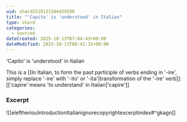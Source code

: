 ```yaml
---
uid: shard2510131504439590
title: "'Capito' is 'understood' in Italian"
type: shard
categories:
  - sourced
dateCreated: 2025-10-13T07:04:43+00:00
dateModified: 2025-10-13T08:42:31+00:00
---
```

'Capito' is 'understood' in Italian

This is a [[In Italian, to form the past participle of verbs ending in '-ire', simply replace '-ire' with '-ito' or '-ita'|transformation of the '-ire' verb]]: [['capire' means 'to understand' in Italian|'capire']]
### Excerpt 
![[eleftheriouIntroductionItalianignorecopyrightexcerptindex#^gkagn]]